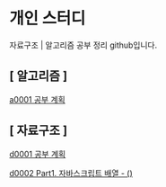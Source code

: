 # 개인 스터디

자료구조 | 알고리즘 공부 정리 github입니다.

## [ 알고리즘 ]

[a0001 공부 계획](https://github.com/sionyum/mystudy/blob/main/algorithm/a0001)

## [ 자료구조 ]

[d0001 공부 계획](https://github.com/sionyum/mystudy/blob/main/data-structure/d0001)

[d0002 Part1. 자바스크립트 배열 - () ](https://github.com/sionyum/mystudy/blob/main/data-structure/d0002)
